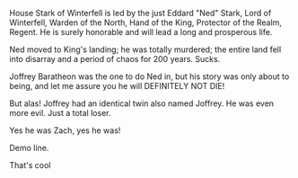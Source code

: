 House Stark of Winterfell is led by the just Eddard "Ned" Stark, Lord of
Winterfell, Warden of the North, Hand of the King, Protector of the Realm,
Regent.  He is surely honorable and will lead a long and prosperous life.

Ned moved to King's landing; he was totally murdered; the entire land
fell into disarray and a period of chaos for 200 years. Sucks.

Joffrey Baratheon was the one to do Ned in, but his story was only about to
being, and let me assure you he will DEFINITELY NOT DIE!

But alas! Joffrey had an identical twin also named Joffrey.  He was even more evil.  Just a total loser.

Yes he was Zach, yes he was!

Demo line.

That's cool
